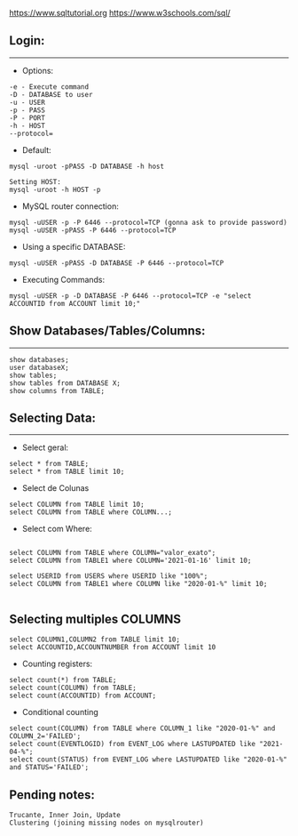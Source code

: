 https://www.sqltutorial.org
https://www.w3schools.com/sql/

## Login:
------

* Options:

```
-e - Execute command
-D - DATABASE to user
-u - USER
-p - PASS
-P - PORT
-h - HOST
--protocol=

```

* Default:

```
mysql -uroot -pPASS -D DATABASE -h host

Setting HOST:
mysql -uroot -h HOST -p
```


* MySQL router connection:

```
mysql -uUSER -p -P 6446 --protocol=TCP (gonna ask to provide password)
mysql -uUSER -pPASS -P 6446 --protocol=TCP
```

* Using a specific DATABASE:

```
mysql -uUSER -pPASS -D DATABASE -P 6446 --protocol=TCP
```

* Executing Commands:

```
mysql -uUSER -p -D DATABASE -P 6446 --protocol=TCP -e "select ACCOUNTID from ACCOUNT limit 10;"
```

## Show Databases/Tables/Columns:
--------------

```
show databases;
user databaseX;
show tables;
show tables from DATABASE X;
show columns from TABLE;
```

## Selecting Data:
--------------

* Select geral:

```
select * from TABLE;
select * from TABLE limit 10;
```

* Select de Colunas

```
select COLUMN from TABLE limit 10;
select COLUMN from TABLE where COLUMN...;

```

* Select com Where:

```

select COLUMN from TABLE where COLUMN="valor_exato";
select COLUMN from TABLE1 where COLUMN='2021-01-16' limit 10;

select USERID from USERS where USERID like "100%";
select COLUMN from TABLE1 where COLUMN like "2020-01-%" limit 10;
 
```

## Selecting multiples COLUMNS

```
select COLUMN1,COLUMN2 from TABLE limit 10;
select ACCOUNTID,ACCOUNTNUMBER from ACCOUNT limit 10
```

* Counting registers:

```
select count(*) from TABLE;
select count(COLUMN) from TABLE;
select count(ACCOUNTID) from ACCOUNT;
```

* Conditional counting

```
select count(COLUMN) from TABLE where COLUMN_1 like "2020-01-%" and COLUMN_2='FAILED';
select count(EVENTLOGID) from EVENT_LOG where LASTUPDATED like "2021-04-%";
select count(STATUS) from EVENT_LOG where LASTUPDATED like "2020-01-%" and STATUS='FAILED';

```

## Pending notes:

```
Trucante, Inner Join, Update
Clustering (joining missing nodes on mysqlrouter)
```




